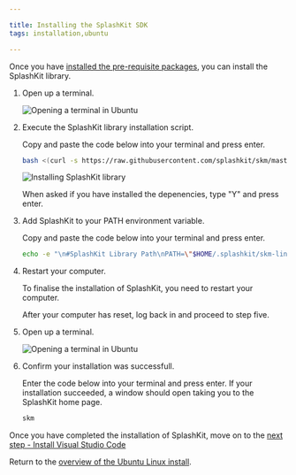 ```yaml
---

title: Installing the SplashKit SDK
tags: installation,ubuntu

---
```


Once you have [installed the pre-requisite packages](/articles/installation/ubuntu/step2.html), you can
install the SplashKit library.

1. Open up a terminal.

    ![Opening a terminal in Ubuntu](images/install-gifs/Ubuntu/open-terminal.gif)

2. Execute the SplashKit library installation script.

    Copy and paste the code below into your terminal and press enter.

    ```bash
    bash <(curl -s https://raw.githubusercontent.com/splashkit/skm/master/install-scripts/skm-install.sh)
    ```

    ![Installing SplashKit library](images/install-gifs/Ubuntu/install-splashkit.gif)

    When asked if you have installed the depenencies, type "Y" and press enter.

3. Add SplashKit to your PATH environment variable.

    Copy and paste the code below into your terminal and press enter.

    ```bash
    echo -e "\n#SplashKit Library Path\nPATH=\"$HOME/.splashkit/skm-linux-x64:$HOME/bin:$PATH\"" >> ~/.profile
    ```

4. Restart your computer.

    To finalise the installation of SplashKit, you need to restart your computer.

    After your computer has reset, log back in and proceed to step five.

5. Open up a terminal.

    ![Opening a terminal in Ubuntu](images/install-gifs/Ubuntu/open-terminal.gif)

6. Confirm your installation was successfull.

    Enter the code below into your terminal and press enter. If your installation
    succeeded, a window should open taking you to the SplashKit home page.

    ```bash
    skm
    ```

Once you have completed the installation of SplashKit, move on to the
[next step - Install Visual Studio Code](/articles/installation/ubuntu/step-4.html)

Return to the
[overview of the Ubuntu Linux install](/articles/installation/ubuntu).

